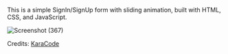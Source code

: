 This is a simple SignIn/SignUp form with sliding animation, built with HTML, CSS, and JavaScript.

![Screenshot (367)](https://github.com/user-attachments/assets/3d10878e-4baa-4430-9c3d-1027c8ace460)

Credits: [KaraCode](https://www.youtube.com/channel/UCHIkJZkap10qGFHq5ViIExg)
